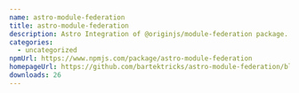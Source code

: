 ```yaml
---
name: astro-module-federation
title: astro-module-federation
description: Astro Integration of @originjs/module-federation package.
categories:
  - uncategorized
npmUrl: https://www.npmjs.com/package/astro-module-federation
homepageUrl: https://github.com/bartektricks/astro-module-federation/blob/main/package/README.md
downloads: 26
---
```

